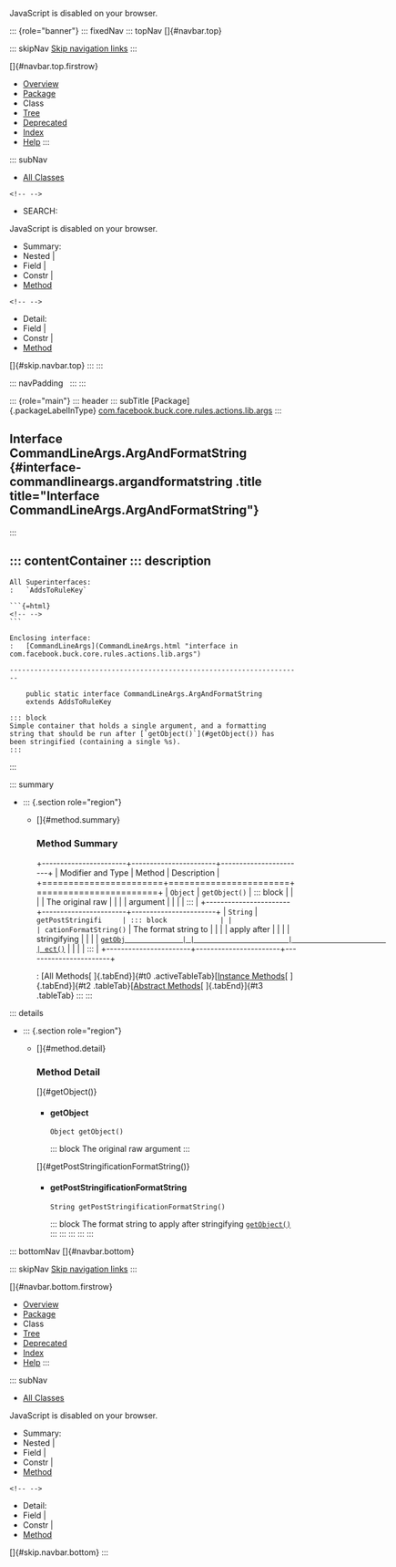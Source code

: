 <div>

JavaScript is disabled on your browser.

</div>

::: {role="banner"}
::: fixedNav
::: topNav
[]{#navbar.top}

::: skipNav
[Skip navigation links](#skip.navbar.top "Skip navigation links")
:::

[]{#navbar.top.firstrow}

-   [Overview](../../../../../../../../index.html)
-   [Package](package-summary.html)
-   Class
-   [Tree](package-tree.html)
-   [Deprecated](../../../../../../../../deprecated-list.html)
-   [Index](../../../../../../../../index-all.html)
-   [Help](../../../../../../../../help-doc.html)
:::

::: subNav
-   [All Classes](../../../../../../../../allclasses.html)

```{=html}
<!-- -->
```
-   SEARCH:

<div>

<div>

JavaScript is disabled on your browser.

</div>

</div>

<div>

-   Summary: 
-   Nested \| 
-   Field \| 
-   Constr \| 
-   [Method](#method.summary)

```{=html}
<!-- -->
```
-   Detail: 
-   Field \| 
-   Constr \| 
-   [Method](#method.detail)

</div>

[]{#skip.navbar.top}
:::
:::

::: navPadding
 
:::
:::

::: {role="main"}
::: header
::: subTitle
[Package]{.packageLabelInType} [com.facebook.buck.core.rules.actions.lib.args](package-summary.html)
:::

## Interface CommandLineArgs.ArgAndFormatString {#interface-commandlineargs.argandformatstring .title title="Interface CommandLineArgs.ArgAndFormatString"}
:::

::: contentContainer
::: description
-   

    All Superinterfaces:
    :   `AddsToRuleKey`

    ```{=html}
    <!-- -->
    ```

    Enclosing interface:
    :   [CommandLineArgs](CommandLineArgs.html "interface in com.facebook.buck.core.rules.actions.lib.args")

    ------------------------------------------------------------------------

        public static interface CommandLineArgs.ArgAndFormatString
        extends AddsToRuleKey

    ::: block
    Simple container that holds a single argument, and a formatting
    string that should be run after [`getObject()`](#getObject()) has
    been stringified (containing a single %s).
    :::
:::

::: summary
-   ::: {.section role="region"}
    -   []{#method.summary}

        ### Method Summary

        +-----------------------+-----------------------+-----------------------+
        | Modifier and Type     | Method                | Description           |
        +=======================+=======================+=======================+
        | `Object`              | `getObject()`         | ::: block             |
        |                       |                       | The original raw      |
        |                       |                       | argument              |
        |                       |                       | :::                   |
        +-----------------------+-----------------------+-----------------------+
        | `String`              | `getPostStringifi     | ::: block             |
        |                       | cationFormatString()` | The format string to  |
        |                       |                       | apply after           |
        |                       |                       | stringifying          |
        |                       |                       | [`getObj              |
        |                       |                       | ect()`](#getObject()) |
        |                       |                       | :::                   |
        +-----------------------+-----------------------+-----------------------+

        : [All Methods[ ]{.tabEnd}]{#t0 .activeTableTab}[[Instance
        Methods](javascript:show(2);)[ ]{.tabEnd}]{#t2
        .tableTab}[[Abstract
        Methods](javascript:show(4);)[ ]{.tabEnd}]{#t3 .tableTab}
    :::
:::

::: details
-   ::: {.section role="region"}
    -   []{#method.detail}

        ### Method Detail

        []{#getObject()}

        -   #### getObject

            ``` methodSignature
            Object getObject()
            ```

            ::: block
            The original raw argument
            :::

        []{#getPostStringificationFormatString()}

        -   #### getPostStringificationFormatString

            ``` methodSignature
            String getPostStringificationFormatString()
            ```

            ::: block
            The format string to apply after stringifying
            [`getObject()`](#getObject())
            :::
    :::
:::
:::
:::

::: bottomNav
[]{#navbar.bottom}

::: skipNav
[Skip navigation links](#skip.navbar.bottom "Skip navigation links")
:::

[]{#navbar.bottom.firstrow}

-   [Overview](../../../../../../../../index.html)
-   [Package](package-summary.html)
-   Class
-   [Tree](package-tree.html)
-   [Deprecated](../../../../../../../../deprecated-list.html)
-   [Index](../../../../../../../../index-all.html)
-   [Help](../../../../../../../../help-doc.html)
:::

::: subNav
-   [All Classes](../../../../../../../../allclasses.html)

<div>

<div>

JavaScript is disabled on your browser.

</div>

</div>

<div>

-   Summary: 
-   Nested \| 
-   Field \| 
-   Constr \| 
-   [Method](#method.summary)

```{=html}
<!-- -->
```
-   Detail: 
-   Field \| 
-   Constr \| 
-   [Method](#method.detail)

</div>

[]{#skip.navbar.bottom}
:::
